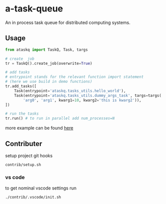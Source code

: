 # a-task-queue
An in process task queue for distributed computing systems.

## Usage
```python
from ataskq import TaskQ, Task, targs

# create  job
tr = TaskQ().create_job(overwrite=True)

# add tasks
# entrypoint stands for the relevant function import statement
# (here we use build in demo functions)
tr.add_tasks([
    Task(entrypoint='ataskq.tasks_utils.hello_world'),
    Task(entrypoint='ataskq.tasks_utils.dummy_args_task', targs=targs(
        'arg0', 'arg1', kwarg1=10, kwarg2='this is kwarg2')),
])

# run the tasks
tr.run() # to run in parallel add num_processes=N
```

more example can be found [here](./examples)

## Contributer
setup project git hooks
```
contrib/setup.sh
```

### vs code
to get nominal vscode settings run
```
./contrib/.vscode/init.sh
```
